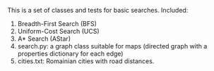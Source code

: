 This is a set of classes and tests for basic searches. Included:
1. Breadth-First Search (BFS)
2. Uniform-Cost Search (UCS)
3. A* Search (AStar)
4. search.py: a graph class suitable for maps
              (directed graph with a properties dictionary for each edge)
5. cities.txt: Romainian cities with road distances.
